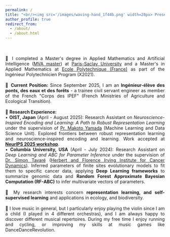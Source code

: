 ```yaml
---
permalink: /
title: "<br/><img src='/images/waving-hand_1f44b.png' width=28px> Presentation"
author_profile: true
redirect_from: 
  - /about/
  - /about.html
---
```

<div style="text-align: justify;">
<br><br>
📗 I completed a Master's degree in Applied Mathematics and Artificial Intelligence (<a href="https://www.master-mva.com/">MVA master</a>) at <a href="https://www.universite-paris-saclay.fr/en/accueil-english/">Paris-Saclay University</a> and a Master's in Applied Mathematics at <a href="https://www.polytechnique.edu/">Ecole Polytechnique (France)</a> as part of the Ingénieur Polytechnicien Program (X2021).
<br><br>
💼 <b>Current Position:</b> Since September 2025, I am an <b>Ingénieur-élève des ponts, des eaux et des forêts</b> - a trainee civil servant engineer as member of the French "Corps des IPEF" (French Ministries of Agriculture and Ecological Transition).
<br><br>
🔬 <b>Research Experience:</b>
<br>
• <b>OIST, Japan</b> (April - August 2025): Research Assistant on <i>Neuroscience-Inspired Encoding and Learning: A Path to Robust Representation Learning</i> under the supervision of <a href="https://www.makotoyamada-ml.com/">Pr. Makoto Yamada</a> (Machine Learning and Data Science Unit). Explored frontiers between robust representation learning and neuroscience-inspired encoding and learning. Work accepted at <b><a href="https://openreview.net/forum?id=3LERuKSX1B&referrer=%5Bthe%20profile%20of%20Mohammed-Yassine%20Habibi%5D(%2Fprofile%3Fid%3D~Mohammed-Yassine_Habibi1)">NeurIPS 2025 workshop</a></b>.
<br>
• <b>Columbia University, USA</b> (April - July 2024): Research Assistant on <i>Deep Learning and ABC for Parameter Inference</i> under the supervision of <a href="https://scholar.google.co.uk/citations?user=1aX_bIcAAAAJ&hl=en">Dr. Simon Tavaré</a> (<a href="https://cancerdynamics.columbia.edu/">Herbert and Florence Irving Institute for Cancer Dynamics</a>). Inferred parameters of finite sites evolutionary models to fit them to specific cancer data, applying <b>Deep Learning frameworks</b> to summarize genomic data and <b>Random Forest Approximate Bayesian Computation (RF-ABC)</b> to infer multivariate vectors of parameters.
<br><br>
🌱 My research interests concern <b>representation learning, and self-supervised learning</b> and applications in ecology, and biodiversity.
<br><br>
🎻 I love music in general, but I particularly enjoy playing the violin since I am a child (I played in 4 different orchestras), and I am always happy to discover different musical repertoires. During my free time I enjoy running and cycling, or improving my skills at music games like DanceDanceRevolution.
</div>